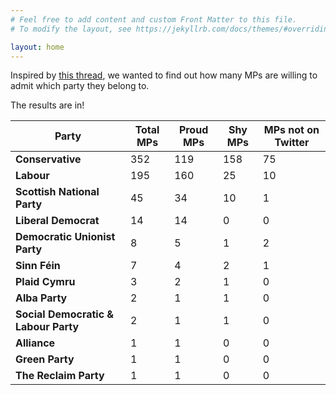 ```yaml
---
# Feel free to add content and custom Front Matter to this file.
# To modify the layout, see https://jekyllrb.com/docs/themes/#overriding-theme-defaults

layout: home
---
```


Inspired by [this thread](https://twitter.com/carolvorders/status/1642879704787984385), we wanted to find out how many MPs are willing to admit which party they belong to.

The results are in!

| Party | Total MPs | Proud MPs | Shy MPs | MPs not on Twitter <!--auto-gen-begin-->
| - | - | - | - | - |
| __Conservative__ | 352 | 119 | 158 | 75 |
| __Labour__ | 195 | 160 | 25 | 10 |
| __Scottish National Party__ | 45 | 34 | 10 | 1 |
| __Liberal Democrat__ | 14 | 14 | 0 | 0 |
| __Democratic Unionist Party__ | 8 | 5 | 1 | 2 |
| __Sinn Féin__ | 7 | 4 | 2 | 1 |
| __Plaid Cymru__ | 3 | 2 | 1 | 0 |
| __Alba Party__ | 2 | 1 | 1 | 0 |
| __Social Democratic & Labour Party__ | 2 | 1 | 1 | 0 |
| __Alliance__ | 1 | 1 | 0 | 0 |
| __Green Party__ | 1 | 1 | 0 | 0 |
| __The Reclaim Party__ | 1 | 1 | 0 | 0 |
<!--auto-gen-end-->
